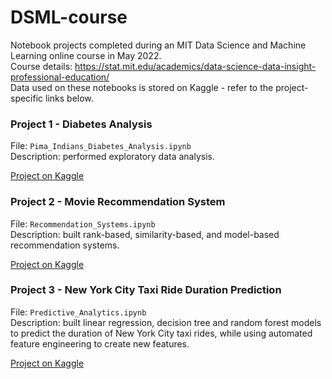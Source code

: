 # DSML-course
Notebook projects completed during an MIT Data Science and Machine Learning online course in May 2022. \
Course details: https://stat.mit.edu/academics/data-science-data-insight-professional-education/ \
Data used on these notebooks is stored on Kaggle - refer to the project-specific links below.

### Project 1 - Diabetes Analysis
File: `Pima_Indians_Diabetes_Analysis.ipynb` \
Description: performed exploratory data analysis.

[Project on Kaggle](https://www.kaggle.com/code/estellenassar/dsml-course-project-1-exploratory-data-analysis/data)

### Project 2 - Movie Recommendation System
File: `Recommendation_Systems.ipynb` \
Description: built rank-based, similarity-based, and model-based recommendation systems.

[Project on Kaggle](https://www.kaggle.com/code/estellenassar/dsml-course-project-2-movie-recommendations)

### Project 3 - New York City Taxi Ride Duration Prediction
File: `Predictive_Analytics.ipynb` \
Description: built linear regression, decision tree and random forest models to predict the duration of New York City taxi rides, while using automated feature engineering to create new features.

[Project on Kaggle](https://www.kaggle.com/code/estellenassar/dsml-course-project-3-predicting-ride-duration)

